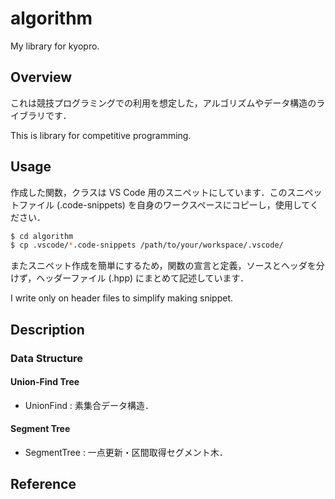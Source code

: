 # algorithm
My library for kyopro.


## Overview

これは競技プログラミングでの利用を想定した，アルゴリズムやデータ構造のライブラリです．

This is library for competitive programming.


## Usage

作成した関数，クラスは VS Code 用のスニペットにしています．このスニペットファイル (.code-snippets) を自身のワークスペースにコピーし，使用してください．

```sh
$ cd algorithm
$ cp .vscode/*.code-snippets /path/to/your/workspace/.vscode/
```

またスニペット作成を簡単にするため，関数の宣言と定義，ソースとヘッダを分けず，ヘッダーファイル (.hpp) にまとめて記述しています．

I write only on header files to simplify making snippet. 


## Description

### Data Structure

#### Union-Find Tree

- UnionFind : 素集合データ構造．


#### Segment Tree

- SegmentTree : 一点更新・区間取得セグメント木．


## Reference
